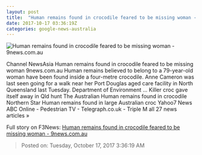 ```yaml
---
layout: post
title:  "Human remains found in crocodile feared to be missing woman - 9news.com.au"
date: 2017-10-17 03:36:19Z
categories: google-news-australia
---
```


![Human remains found in crocodile feared to be missing woman - 9news.com.au](https://cf-images.ap-southeast-2.prod.boltdns.net/v1/static/664969388001/5e78f45f-611a-40df-943b-d771a38c99d5/645a2d22-8b35-452a-b3ef-9c243fd3c364/640x360/match/image.jpg)

Channel NewsAsia Human remains found in crocodile feared to be missing woman 9news.com.au Human remains believed to belong to a 79-year-old woman have been found inside a four-metre crocodile. Anne Cameron was last seen going for a walk near her Port Douglas aged care facility in North Queensland last Tuesday. Department of Environment ... Killer croc gave itself away in Qld hunt The Australian Human remains found in crocodile Northern Star Human remains found in large Australian croc Yahoo7 News ABC Online - Pedestrian TV - Telegraph.co.uk - Triple M all 27 news articles »


Full story on F3News: [Human remains found in crocodile feared to be missing woman - 9news.com.au](http://www.f3nws.com/n/cYajVB)

> Posted on: Tuesday, October 17, 2017 3:36:19 AM
